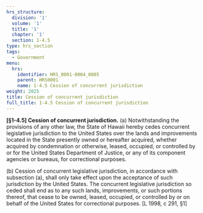 ```yaml
---
hrs_structure:
  division: '1'
  volume: '1'
  title: '1'
  chapter: '1'
  section: 1-4.5
type: hrs_section
tags:
  - Government
menu:
  hrs:
    identifier: HRS_0001-0004_0005
    parent: HRS0001
    name: 1-4.5 Cession of concurrent jurisdiction
weight: 2025
title: Cession of concurrent jurisdiction
full_title: 1-4.5 Cession of concurrent jurisdiction
---
```

**[§1-4.5] Cession of concurrent jurisdiction.** (a) Notwithstanding the provisions of any other law, the State of Hawaii hereby cedes concurrent legislative jurisdiction to the United States over the lands and improvements located in the State presently owned or hereafter acquired, whether acquired by condemnation or otherwise, leased, occupied, or controlled by or for the United States Department of Justice, or any of its component agencies or bureaus, for correctional purposes.

(b) Cession of concurrent legislative jurisdiction, in accordance with subsection (a), shall only take effect upon the acceptance of such jurisdiction by the United States. The concurrent legislative jurisdiction so ceded shall end as to any such lands, improvements, or such portions thereof, that cease to be owned, leased, occupied, or controlled by or on behalf of the United States for correctional purposes. [L 1998, c 291, §1]